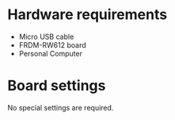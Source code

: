 Hardware requirements
=====================
- Micro USB cable
- FRDM-RW612 board
- Personal Computer

Board settings
============
No special settings are required.

